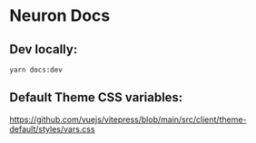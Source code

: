 # Neuron Docs

## Dev locally:
`yarn docs:dev`

## Default Theme CSS variables:
https://github.com/vuejs/vitepress/blob/main/src/client/theme-default/styles/vars.css